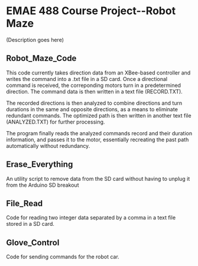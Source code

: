 # EMAE 488 Course Project--Robot Maze
(Description goes here)

## Robot_Maze_Code
This code currently takes direction data from an XBee-based controller and writes the command into a .txt file in a SD card. Once a directional command is received, the correponding motors turn in a predetermined direction. The command data is then written in a text file (RECORD.TXT).

The recorded directions is then analyzed to combine directions and turn durations in the same and opposite directions, as a means to eliminate redundant commands. The optimized path is then written in another text file (ANALYZED.TXT) for further processing.

The program finally reads the analyzed commands record and their duration information, and passes it to the motor, essentially recreating the past path automatically without redundancy.

## Erase_Everything
An utility script to remove data from the SD card without having to unplug it from the Arduino SD breakout

## File_Read
Code for reading two integer data separated by a comma in a text file stored in a SD card.

## Glove_Control
Code for sending commands for the robot car.
